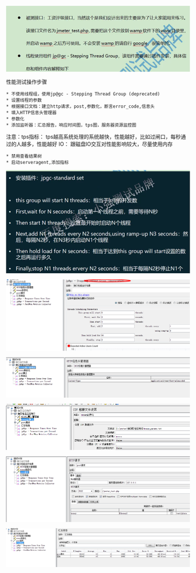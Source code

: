 ![](../picture/xingneng.png)

性能测试操作步骤

    * 不使用线程组，使用jp@gc - Stepping Thread Group (deprecated)
    * 设置线程的参数
    * 根据接口文档：建立http请求，post,参数化，断言error_code,信息头
    * 填入HTTP信息头管理器
    * 参数化
    * 添加监听器：汇总报告，响应时间图，tps图，服务器资源监控图
    
注意：tps指标： tps越高系统处理的系统越快，性能越好，比如过闸口，每秒通过的人越多，性能越好
      IO： 跟磁盘IO交互对性能影响较大，尽量使用内存
    
    * 禁用查看结果树
    * 启动serveragent,添加指标
    
![](../picture/xingneng1.png)

![](../picture/xingneng2.png)

![](../picture/xingneng3.png)

![](../picture/xingneng4.png)

![](../picture/xingneng5.png)

![](../picture/xingneng6.png)